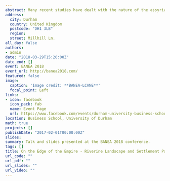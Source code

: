 ```yaml
---
abstract: Many recent studies have dealt with the nature of the assyrian settlement patterns and landscape, demonstrating how diversified the former have been through time and space, adapting themselves at to the changes of the latter, with cases such as Khabur and Upper Tigris regions. On the other hand, the Haditha Dam region - ancient lands of Hindanu and Suhu - is archaeologically less known. It was the target of the Assyrian expansionism under Assurnasirpal II and the seat of semi-independent governors who claimed to descend directly from Hammurabi. The archaeological investigations prior to the construction of the Haditha Dam, offered an opportunity to understand the nature of the landscape and revealed many sites datable to the Early I millennium B.C., some of which seemed to have a marked military nature. The region was therefore seen as a seat for fortresses and temporary encampments of the Assyrian Empire, without properly considering the environment surrounding the sites themselves. The present paper, through preliminary analysis of the material culture of the sites, the settlement pattern and surrounding landscape using GIS and satellite images, aim to suggest a diversified nature of both the region and archaeological sites.
address:
  city: Durham
  country: United Kingdom
  postcode: "DH1 3LB"
  region: 
  street: Millhill Ln.
all_day: false
authors:
- admin
date: "2018-03-29T15:20:00Z"
date_end: []
event: BANEA 2018
event_url: http://banea2018.com/
featured: false
image:
  caption: 'Image credit: **BANEA-LCANE**'
  focal_point: Left
links:
- icon: facebook
  icon_pack: fab
  name: Event Page
  url: https://www.facebook.com/events/durham-university-business-school/banea-2018/837570303089484/
location: Business School, University of Durham
math: true
projects: []
publishDate: "2017-02-01T00:00:00Z"
slides: 
summary: Talk and slides presented at the BANEA 2018 conference.
tags: []
title: On the Edge of the Empire - Riverine Landscape and Settlement Patterns in the Haditha Dam Region during the Iron Age
url_code: ""
url_pdf: ""
url_slides: ""
url_video: ""
---
```



